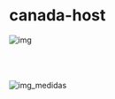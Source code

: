 # canada-host

![img](https://github.com/user-attachments/assets/38fc4ff8-5d52-453f-95f3-09ebd3f3774f)
<br>
<br>
<br>
<br>

![img_medidas](https://github.com/user-attachments/assets/743ea931-9e4d-4304-a743-aff9d67c0f85)
